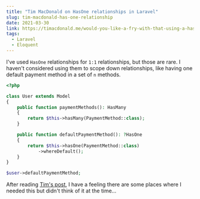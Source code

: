 ```yaml
---
title: "Tim MacDonald on HasOne relationships in Laravel"
slug: tim-macdonald-has-one-relationship
date: 2021-03-30
link: https://timacdonald.me/would-you-like-a-fry-with-that-using-a-has-one-over-a-has-many-relationship-in-laravel/
tags:
  - Laravel
  - Eloquent
---
```


I've used `HasOne` relationships for `1:1` relationships, but those are rare. I haven't considered using them to scope down relationships, like having one default payment method in a set of `n` methods.

```php
<?php

class User extends Model
{
    public function paymentMethods(): HasMany
    {
        return $this->hasMany(PaymentMethod::class);
    }

    public function defaultPaymentMethod(): ?HasOne
    {
        return $this->hasOne(PaymentMethod::class)
            ->whereDefault();
    }
}

$user->defaultPaymentMethod;
```

After reading [Tim's post](https://timacdonald.me/would-you-like-a-fry-with-that-using-a-has-one-over-a-has-many-relationship-in-laravel/), I have a feeling there are some places where I needed this but didn't think of it at the time…
